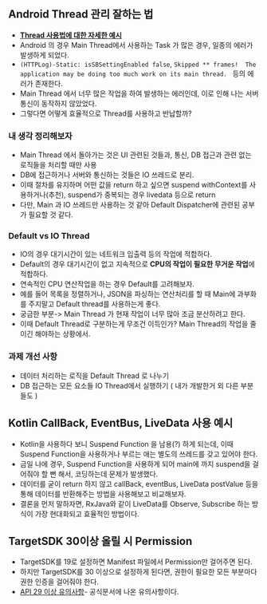 ## Android Thread 관리 잘하는 법 
- [**Thread 사용법에 대한 자세한 예시**](toptal.com/android/android-threading-all-you-need-to-know)
- Android 의 경우 Main Thread에서 사용하는 Task 가 많은 경우, 일종의 에러가 발생하게 되었다.
- `(HTTPLog)-Static: isSBSettingEnabled false`, `Skipped ** frames!  The application may be doing too much work on its main thread. ` 등의 에러가 존재한다. 
- Main Thread 에서 너무 많은 작업을 하여 발생하는 에러인데, 이로 인해 나는 서버 통신이 동작하지 않았었다. 
- 그렇다면 어떻게 효율적으로 Thread를 사용하고 반납할까? 

### 내 생각 정리해보자
- Main Thread 에서 돌아가는 것은 UI 관련된 것들과, 통신, DB 접근과 관련 없는 로직들을 처리할 때만 사용
- DB에 접근하거나 서버와 통신하는 것들은 IO 쓰레드로 분리.
- 이때 절차를 유지하며 어떤 값을 return 하고 싶으면 suspend withContext를 사용하거나(추천), suspend가 중복되는 경우 livedata 등으로 return 
- 다만, Main 과 IO 쓰레드만 사용하는 것 같아 Default Dispatcher에 관련된 공부가 필요할 것 같다. 

### Default vs IO Thread 
- IO의 경우 대기시간이 있는 네트워크 입출력 등의 작업에 적합하다.
- Default의 경우 대기시간이 없고 지속적으로 **CPU의 작업이 필요한 무거운 작업**에 적합하다.
- 연속적인 CPU 연산작업을 하는 경우 Default를 고려해보자.  
- 예를 들어 목록을 정렬하거나, JSON을 파싱하는 연산처리를 할 때 Main에 과부화를 주지말고 Default thread를 사용하는게 좋다. 
- 궁금한 부분-> Main Thread 가 현재 작업이 너무 많아 조금 분산하려고 한다.
- 이때 Default Thread로 구분하는게 무조건 이득인가? Main Thread의 작업을 줄이긴 해야하는 상황에서. 

### 과제 개선 사항
- 데이터 처리하는 로직을 Default Thread 로 나누기
- DB 접근하는 모든 요소들 IO Thread에서 실행하기 ( 내가 개발한거 외 다른 부분들도 ) 

## Kotlin CallBack, EventBus, LiveData 사용 예시
- Kotlin을 사용하다 보니 Suspend Function 을 남용(?) 하게 되는데, 이때 Suspend Function을 사용하거나 부르는 애는 별도의 쓰레드를 갖고 있어야 한다.
- 금일 나에 경우, Suspend Function을 사용하게 되어 main에 까지 suspend을 걸어줘야 할 뻔 해서, 코딩하는데 문제가 발생했다.
- 데이터를 굳이 return 하지 않고 callBack, eventBus, LiveData postValue 등을 통해 데이터를 반환해주는 방법을 사용해보고 비교해보자. 
- 결론을 먼저 말하자면, RxJava와 같이 LiveData를 Observe, Subscribe 하는 방식이 가장 현대화되고 효율적인 방법이다. 


## TargetSDK 30이상 올릴 시 Permission 
- TargetSDK를 19로 설정하면 Manifest 파일에서 Permission만 걸어주면 된다.
- 하지만 TargetSDK를 30 이상으로 설정하게 된다면, 권한이 필요한 모든 부분마다 권한 인증을 걸어줘야 한다.
- [API 29 이상 유의사항](https://developer.android.com/about/versions/10/behavior-changes-10)- 공식문서에 나온 유의사항이다.
